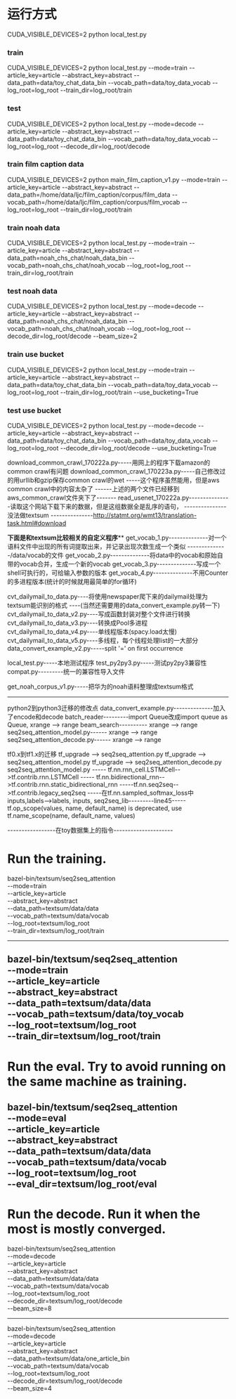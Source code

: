 # 运行方式
CUDA_VISIBLE_DEVICES=2 python local_test.py
### train
CUDA_VISIBLE_DEVICES=2 python local_test.py --mode=train --article_key=article --abstract_key=abstract --data_path=data/toy_chat_data_bin --vocab_path=data/toy_data_vocab --log_root=log_root --train_dir=log_root/train
### test
CUDA_VISIBLE_DEVICES=2 python local_test.py --mode=decode --article_key=article --abstract_key=abstract --data_path=data/toy_chat_data_bin --vocab_path=data/toy_data_vocab --log_root=log_root --decode_dir=log_root/decode

### train film caption data
CUDA_VISIBLE_DEVICES=2 python main_film_caption_v1.py --mode=train --article_key=article --abstract_key=abstract --data_path=/home/data/ljc/film_caption/corpus/film_data --vocab_path=/home/data/ljc/film_caption/corpus/film_vocab --log_root=log_root --train_dir=log_root/train

### train noah data
CUDA_VISIBLE_DEVICES=2 python local_test.py --mode=train --article_key=article --abstract_key=abstract --data_path=noah_chs_chat/noah_data_bin --vocab_path=noah_chs_chat/noah_vocab --log_root=log_root --train_dir=log_root/train
### test noah data
CUDA_VISIBLE_DEVICES=2 python local_test.py --mode=decode --article_key=article --abstract_key=abstract --data_path=noah_chs_chat/noah_data_bin --vocab_path=noah_chs_chat/noah_vocab --log_root=log_root --decode_dir=log_root/decode --beam_size=2

### train use bucket
CUDA_VISIBLE_DEVICES=2 python local_test.py --mode=train --article_key=article --abstract_key=abstract --data_path=data/toy_chat_data_bin --vocab_path=data/toy_data_vocab --log_root=log_root --train_dir=log_root/train --use_bucketing=True
### test use bucket
CUDA_VISIBLE_DEVICES=2 python local_test.py --mode=decode --article_key=article --abstract_key=abstract --data_path=data/toy_chat_data_bin --vocab_path=data/toy_data_vocab --log_root=log_root --decode_dir=log_root/decode --use_bucketing=True

download_common_crawl_170222a.py-----用网上的程序下载amazon的common crawl有问题
download_common_crawl_170223a.py-----自己修改过的用urllib和gzip保存common crawl的wet
                                -----这个程序虽然能用，但是aws common crawl中的内容太杂了
------上述的两个文件已经移到aws_common_crawl文件夹下了-------
read_usenet_170222a.py---------------读取这个网站下载下来的数据，但是这组数据全是乱序的语句，
                      ---------------没法做textsum
                      ---------------http://statmt.org/wmt13/translation-task.html#download

********下面是和textsum比较相关的自定义程序**********
get_vocab_1.py--------------对一个语料文件中出现的所有词提取出来，并记录出现次数生成一个类似
              --------------/data/vocab的文件
get_vocab_2.py--------------将data中的vocab和原始自带的vocab合并，生成一个新的vocab
get_vocab_3.py--------------写成一个shell可执行的，可给输入参数的版本
get_vocab_4.py--------------不用Counter的多进程版本(统计的时候就用最简单的for循环)

cvt_dailymail_to_data.py----将使用newspaper爬下来的dailymail处理为textsum能识别的格式
                        ----(当然还需要用的data_convert_example.py转一下)
cvt_dailymail_to_data_v2.py----写成函数封装对整个文件进行转换
cvt_dailymail_to_data_v3.py----转换成Pool多进程
cvt_dailymail_to_data_v4.py----单线程版本(spacy.load太慢)
cvt_dailymail_to_data_v5.py----多线程，每个线程处理list的一大部分
data_convert_example_v2.py-----split '=' on first occurrence

local_test.py-----本地测试程序
test_py2py3.py-----测试py2py3兼容性
compat.py---------统一的兼容性导入文件

get_noah_corpus_v1.py-----把华为的noah语料整理成textsum格式

---------------------------------------------------------
python2到python3迁移的修改点
data_convert_example.py--------------加入了encode和decode
batch_reader---------import Queue改成import queue as Queue, xrange --> range
beam_search---------- xrange --> range
seq2seq_attention_model.py------ xrange --> range
seq2seq_attention_decode.py------ xrange --> range

tf0.x到tf1.x的迁移
tf_upgrade --> seq2seq_attention.py
tf_upgrade --> seq2seq_attention_model.py
tf_upgrade --> seq2seq_attention_decode.py
seq2seq_attention_model.py ----- tf.nn.rnn_cell.LSTMCell-->tf.contrib.rnn.LSTMCell
                          ----- tf.nn.bidirectional_rnn-->tf.contrib.rnn.static_bidirectional_rnn
                          -----tf.nn.seq2seq-->tf.contrib.legacy_seq2seq
                          -----在tf.nn.sampled_softmax_loss中inputs,labels-->labels, inputs,
seq2seq_lib---------line45-----tf.op_scope(values, name, default_name) is deprecated, use tf.name_scope(name, default_name, values)


-----------------在toy数据集上的指令---------------------
# Run the training.
bazel-bin/textsum/seq2seq_attention \
  --mode=train \
  --article_key=article \
  --abstract_key=abstract \
  --data_path=textsum/data/data \
  --vocab_path=textsum/data/vocab \
  --log_root=textsum/log_root \
  --train_dir=textsum/log_root/train
*********************
bazel-bin/textsum/seq2seq_attention \
  --mode=train \
  --article_key=article \
  --abstract_key=abstract \
  --data_path=textsum/data/data \
  --vocab_path=textsum/data/toy_vocab \
  --log_root=textsum/log_root \
  --train_dir=textsum/log_root/train
---------------------------------------------
# Run the eval. Try to avoid running on the same machine as training.
bazel-bin/textsum/seq2seq_attention \
  --mode=eval \
  --article_key=article \
  --abstract_key=abstract \
  --data_path=textsum/data/data \
  --vocab_path=textsum/data/vocab \
  --log_root=textsum/log_root \
  --eval_dir=textsum/log_root/eval
----------------------------------------------
# Run the decode. Run it when the most is mostly converged.
bazel-bin/textsum/seq2seq_attention \
  --mode=decode \
  --article_key=article \
  --abstract_key=abstract \
  --data_path=textsum/data/data \
  --vocab_path=textsum/data/vocab \
  --log_root=textsum/log_root \
  --decode_dir=textsum/log_root/decode \
  --beam_size=8
*******************
bazel-bin/textsum/seq2seq_attention \
  --mode=decode \
  --article_key=article \
  --abstract_key=abstract \
  --data_path=textsum/data/one_article_bin \
  --vocab_path=textsum/data/vocab \
  --log_root=textsum/log_root \
  --decode_dir=textsum/log_root/decode \
  --beam_size=4

